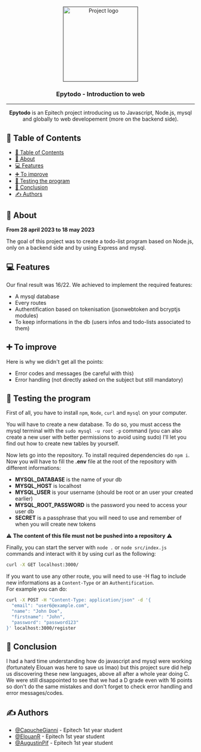 <p align="center">
  <a href="" rel="noopener">
 <img width=200px height=200px src="https://cdn-icons-png.flaticon.com/512/906/906334.png" alt="Project logo"></a>
</p>

<h3 align="center"><strong>Epytodo</strong> - Introduction to web</h3>

---

<p align="center"> 
    <strong>Epytodo</strong> is an Epitech project introducing us to Javascript, Node.js, mysql and globally to web developement (more on the backend side).
    <br> 
</p>

## 📝 Table of Contents

- [📝 Table of Contents](#-table-of-contents)
- [🧐 About ](#-about-)
- [💻 Features ](#-features-)
- [➕ To improve ](#-to-improve-)
- [🤖 Testing the program ](#-testing-the-program-)
- [📆 Conclusion ](#-conclusion-)
- [✍️ Authors ](#️-authors-)

## 🧐 About <a name="about"></a>

<strong>From 28 april 2023 to 18 may 2023</strong>

The goal of this project was to create a todo-list program based on Node.js, only on a backend side and by using Express and mysql.

## 💻 Features <a name="features"></a>

Our final result was 16/22. We achieved to implement the required features:
- A mysql database
- Every routes
- Authentification based on tokenisation (jsonwebtoken and bcryptjs modules)
- To keep informations in the db (users infos and todo-lists associated to them)

## ➕ To improve <a name="more"></a>

Here is why we didn't get all the points:
  - Error codes and messages (be careful with this)
  - Error handling (not directly asked on the subject but still mandatory)

## 🤖 Testing the program <a name="tests"></a>

First of all, you have to install `npm`, `Node`, `curl` and `mysql` on your computer.

You will have to create a new database. To do so, you must access the mysql terminal with the `sudo mysql -u root -p` command (you can also create a new user with better permissions to avoid using sudo)
I'll let you find out how to create new tables by yourself.

Now lets go into the repository. To install required dependencies do `npm i`.
Now you will have to fill the **.env** file at the root of the repository with different informations:
- **MYSQL_DATABASE** is the name of your db
- **MYSQL_HOST** is localhost
- **MYSQL_USER** is your username (should be root or an user your created earlier)
- **MYSQL_ROOT_PASSWORD** is the password you need to access your user db
- **SECRET** is a passphrase that you will need to use and remember of when you will create new tokens

⚠️ **The content of this file must not be pushed into a repository** ⚠️

Finally, you can start the server with `node .` or `node src/index.js` commands and interact with it by using curl as the following:
```bash
curl -X GET localhost:3000/
```

If you want to use any other route, you will need to use -H flag to include new informations as a `Content-Type` or an `Authentification`.<br>For example you can do:
```bash
curl -X POST -H "Content-Type: application/json" -d '{
  "email": "user6@example.com",
  "name": "John Doe",
  "firstname": "John",
  "password": "password123"
}' localhost:3000/register
```

## 📆 Conclusion <a name="conclusion"></a>

I had a hard time understanding how do javascript and mysql were working (fortunately Elouan was here to save us lmao) but this project sure did help us discovering these new languages, above all after a whole year doing C. We were still disappointed to see that we had a D grade even with 16 points so don't do the same mistakes and don't forget to check error handling and error messages/codes.

## ✍️ Authors <a name="authors"></a>

- [@CapucheGianni](https://github.com/capuchegianni) - Epitech 1st year student
- [@ElouanR](https://github.com/ElouanR) - Epitech 1st year student
- [@AugustinPif](https://github.com/AugustinPif) - Epitech 1st year student

